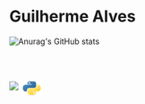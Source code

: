 # Guilherme Alves


![Anurag's GitHub stats](https://github-readme-stats.vercel.app/api?username=guiLerrme&theme=dark&show_icons=true)

  ##
<div style="display: inline_block"><br>
  
  <a href="https://instagram.com/guilherrme_alves" target="_blank"><img src="https://img.shields.io/badge/-Instagram-%23E4405F?style=for-the-badge&logo=instagram&logoColor=white" target="_blank"></a>
  <img align="center" alt="Rafa-Python" height="30" width="40" src="https://raw.githubusercontent.com/devicons/devicon/master/icons/python/python-original.svg">
</div>

